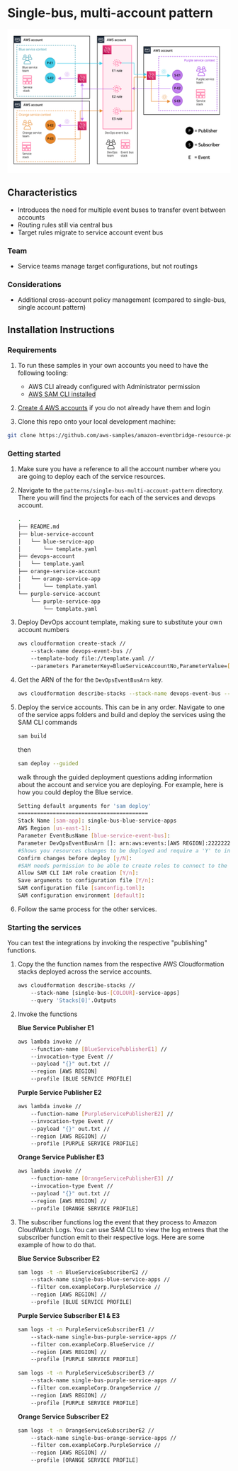 # Single-bus, multi-account pattern

![Multi-bus, multi-account pattern](../../docs/images/single-bus-multi-account.png "Multi-bus, multi-account pattern")

## Characteristics

- Introduces the need for multiple event buses to transfer event between accounts
- Routing rules still via central bus
- Target rules migrate to service account event bus

### Team

- Service teams manage target configurations, but not routings

### Considerations

- Additional cross-account policy management (compared to single-bus, single account pattern)

## Installation Instructions

### Requirements

1. To run these samples in your own accounts you need to have the following tooling:

    - AWS CLI already configured with Administrator permission
    - [AWS SAM CLI installed](https://docs.aws.amazon.com/serverless-application-model/latest/developerguide/serverless-sam-cli-install.html)

2. [Create 4 AWS accounts](https://portal.aws.amazon.com/gp/aws/developer/registration/index.html) if you do not already have them and login

3. Clone this repo onto your local development machine:

``` bash
git clone https://github.com/aws-samples/amazon-eventbridge-resource-policy-samples
```

### Getting started

1. Make sure you have a reference to all the account number where you are going to deploy each of the service resources.
1. Navigate to the `patterns/single-bus-multi-account-pattern` directory. There you will find the projects for each of the services and devops account.

    ``` bash
    .
    ├── README.md
    ├── blue-service-account
    │   └── blue-service-app
    │       └── template.yaml
    ├── devops-account
    │   └── template.yaml
    ├── orange-service-account
    │   └── orange-service-app
    │       └── template.yaml
    └── purple-service-account
        └── purple-service-app
            └── template.yaml
    ```

1. Deploy DevOps account template, making sure to substitute your own account numbers

    ``` bash
    aws cloudformation create-stack //
        --stack-name devops-event-bus //
        --template-body file://template.yaml //
        --parameters ParameterKey=BlueServiceAccountNo,ParameterValue=[22222222222] ParameterKey=PurpleServiceAccountNo,ParameterValue=[333333333333] ParameterKey=OrangeServiceAccountNo,ParameterValue=[444444444444]
    ```

1. Get the ARN of the for the `DevOpsEventBusArn` key.

    ``` bash
    aws cloudformation describe-stacks --stack-name devops-event-bus --query 'Stacks[0]'.Outputs
    ```

1. Deploy the service accounts. This can be in any order. Navigate to one of the service apps folders and build and deploy the services using the SAM CLI commands

    ``` bash
    sam build
    ```

    then

    ``` bash
    sam deploy --guided
    ```

    walk through the guided deployment questions adding information about the account and service you are deploying. For example, here is how you could deploy the Blue service.

    ``` bash
    Setting default arguments for 'sam deploy'
    =========================================
    Stack Name [sam-app]: single-bus-blue-service-apps
    AWS Region [us-east-1]:
    Parameter EventBusName [blue-service-event-bus]:
    Parameter DevOpsEventBusArn []: arn:aws:events:[AWS REGION]:222222222222:event-bus/devops-event-bus
    #Shows you resources changes to be deployed and require a 'Y' to initiate deploy
    Confirm changes before deploy [y/N]:
    #SAM needs permission to be able to create roles to connect to the resources in your template
    Allow SAM CLI IAM role creation [Y/n]:
    Save arguments to configuration file [Y/n]:
    SAM configuration file [samconfig.toml]:
    SAM configuration environment [default]:
    ```

1. Follow the same process for the other services.

### Starting the services

You can test the integrations by invoking the respective "publishing" functions.

1. Copy the the function names from the respective AWS Cloudformation stacks deployed across the service accounts.

    ``` bash
    aws cloudformation describe-stacks //
        --stack-name [single-bus-[COLOUR]-service-apps] 
        --query 'Stacks[0]'.Outputs
    ```

1. Invoke the functions

    **Blue Service Publisher E1**

    ```bash
    aws lambda invoke //
        --function-name [BlueServicePublisherE1] //
        --invocation-type Event //
        --payload "{}" out.txt //
        --region [AWS REGION]
        --profile [BLUE SERVICE PROFILE]
    ```

    **Purple Service Publisher E2**

    ```bash
    aws lambda invoke //
        --function-name [PurpleServicePublisherE2] //
        --invocation-type Event //
        --payload "{}" out.txt //
        --region [AWS REGION] //
        --profile [PURPLE SERVICE PROFILE]
    ```

    **Orange Service Publisher E3**

    ```bash
    aws lambda invoke //
        --function-name [OrangeServicePublisherE3] //
        --invocation-type Event //
        --payload "{}" out.txt //
        --region [AWS REGION] //
        --profile [ORANGE SERVICE PROFILE]
    ```

1. The subscriber functions log the event that they process to Amazon CloudWatch Logs. You can use SAM CLI to view the log entrees that the subscriber function emit to their respective logs. Here are some example of how to do that.

    **Blue Service Subscriber E2**

    ```bash
    sam logs -t -n BlueServiceSubscriberE2 //
        --stack-name single-bus-blue-service-apps //
        --filter com.exampleCorp.PurpleService //
        --region [AWS REGION] //
        --profile [BLUE SERVICE PROFILE]
    ```

    **Purple Service Subscriber E1 & E3**

    ```bash
    sam logs -t -n PurpleServiceSubscriberE1 //
        --stack-name single-bus-purple-service-apps //
        --filter com.exampleCorp.BlueService //
        --region [AWS REGION] //
        --profile [PURPLE SERVICE PROFILE]
    ```

    ```bash
    sam logs -t -n PurpleServiceSubscriberE3 //
        --stack-name single-bus-purple-service-apps //
        --filter com.exampleCorp.OrangeService //
        --region [AWS REGION] //
        --profile [PURPLE SERVICE PROFILE]
    ```

    **Orange Service Subscriber E2**

    ```bash
    sam logs -t -n OrangeServiceSubscriberE2 //
        --stack-name single-bus-orange-service-apps //
        --filter com.exampleCorp.PurpleService //
        --region [AWS REGION] //
        --profile [ORANGE SERVICE PROFILE]
    ```
